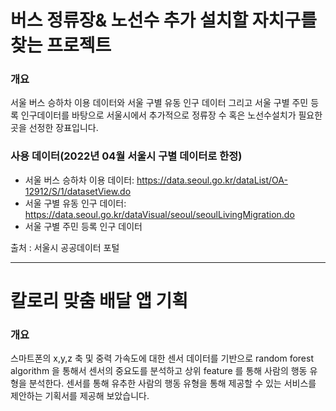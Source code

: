 # 버스 정류장& 노선수 추가 설치할 자치구를 찾는 프로젝트  

### 개요

서울 버스 승하차 이용 데이터와 서울 구별 유동 인구 데이터 그리고 서울 구별 주민 등록 인구데이터를 바탕으로 서울시에서 추가적으로 정류장 수 혹은 노선수설치가 필요한 곳을 
선정한 장표입니다. 

### 사용 데이터(2022년 04월 서울시 구별 데이터로 한정)
- 서울 버스 승하차 이용 데이터: https://data.seoul.go.kr/dataList/OA-12912/S/1/datasetView.do
- 서울 구별 유동 인구 데이터: https://data.seoul.go.kr/dataVisual/seoul/seoulLivingMigration.do
- 서울 구별 주민 등록 인구 데이터

출처 : 서울시 공공데이터 포털

---

# 칼로리 맞춤 배달 앱 기획

### 개요

스마트폰의 x,y,z 축 및 중력 가속도에 대한 센서 데이터를 기반으로 random forest algorithm 을 통해서 센서의 중요도를 분석하고 상위 feature 를 통해 사람의 행동 유형을 분석한다. 
센서를 통해 유추한 사람의 행동 유형을 통해 제공할 수 있는 서비스를 제안하는 기획서를 제공해 보았습니다.
